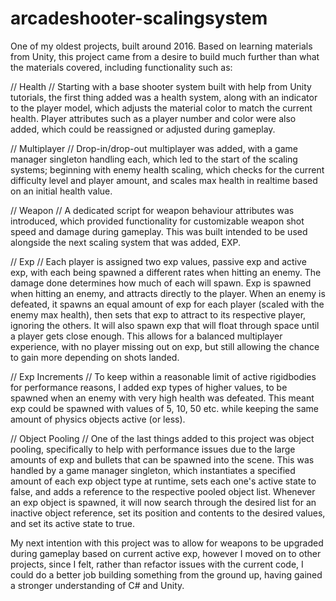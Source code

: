 # arcadeshooter-scalingsystem

One of my oldest projects, built around 2016. Based on learning materials from Unity, this project came from a desire to build much further than what the materials covered, including functionality such as:

// Health // 
Starting with a base shooter system built with help from Unity tutorials, the first thing added was a health system, along with an indicator to the player model, which adjusts the material color to match the current health. Player attributes such as a player number and color were also added, which could be reassigned or adjusted during gameplay.

// Multiplayer // 
Drop-in/drop-out multiplayer was added, with a game manager singleton handling each, which led to the start of the scaling systems; beginning with enemy health scaling, which checks for the current difficulty level and player amount, and scales max health in realtime based on an initial health value.

// Weapon // 
A dedicated script for weapon behaviour attributes was introduced, which provided functionality for customizable weapon shot speed and damage during gameplay. This was built intended to be used alongside the next scaling system that was added, EXP.

// Exp // 
Each player is assigned two exp values, passive exp and active exp, with each being spawned a different rates when hitting an enemy. The damage done determines how much of each will spawn. Exp is spawned when hitting an enemy, and attracts directly to the player. When an enemy is defeated, it spawns an equal amount of exp for each player (scaled with the enemy max health), then sets that exp to attract to its respective player, ignoring the others. It will also spawn exp that will float through space until a player gets close enough. This allows for a balanced multiplayer experience, with no player missing out on exp, but still allowing the chance to gain more depending on shots landed.

// Exp Increments // 
To keep within a reasonable limit of active rigidbodies for performance reasons, I added exp types of higher values, to be spawned when an enemy with very high health was defeated. This meant exp could be spawned with values of 5, 10, 50 etc. while keeping the same amount of physics objects active (or less).

// Object Pooling // 
One of the last things added to this project was object pooling, specifically to help with performance issues due to the large amounts of exp and bullets that can be spawned into the scene. This was handled by a game manager singleton, which instantiates a specified amount of each exp object type at runtime, sets each one's active state to false, and adds a reference to the respective pooled object list. Whenever an exp object is spawned, it will now search through the desired list for an inactive object reference, set its position and contents to the desired values, and set its active state to true.

My next intention with this project was to allow for weapons to be upgraded during gameplay based on current active exp, however I moved on to other projects, since I felt, rather than refactor issues with the current code, I could do a better job building something from the ground up, having gained a stronger understanding of C# and Unity.
